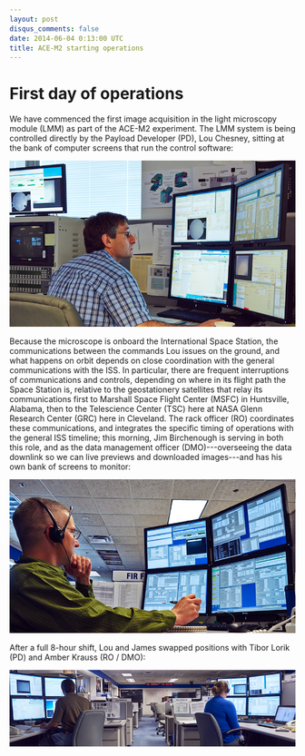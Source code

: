 ```yaml
---
layout: post
disqus_comments: false
date: 2014-06-04 0:13:00 UTC
title: ACE-M2 starting operations
---
```


# First day of operations

We have commenced the first image acquisition in the light microscopy module (LMM) as part of the ACE-M2 experiment. The LMM system is being controlled directly by the Payload Developer (PD), Lou Chesney, sitting at the bank of computer screens that run the control software:

![Lou Chesney](/images/2014_06_04_first_day/140604_ace_tsc_chestney_lou_web.jpg)

Because the microscope is onboard the International Space Station, the communications between the commands Lou issues on the ground, and what happens on orbit depends on close coordination with the general communications with the ISS. In particular, there are frequent interruptions of communications and controls, depending on where in its flight path the Space Station is, relative to the geostationery satellites that relay its communications first to Marshall Space Flight Center (MSFC) in Huntsville, Alabama, then to the Telescience Center (TSC) here at NASA Glenn Research Center (GRC) here in Cleveland. The rack officer (RO) coordinates these communications, and integrates the specific timing of operations with the general ISS timeline; this morning, Jim Birchenough is serving in both this role, and as the data management officer (DMO)---overseeing the data downlink so we can live previews and downloaded images---and has his own bank of screens to monitor:

![James Birchenough](/images/2014_06_04_first_day/140604_ace_tsc_birchenough_james_web.jpg)

After a full 8-hour shift, Lou and James swapped positions with Tibor Lorik (PD) and Amber Krauss (RO / DMO):

![Tibor Lorik and Amber Krauss](/images/2014_06_04_first_day/140604_ace_tsc_tibor_amber_web.jpg)



